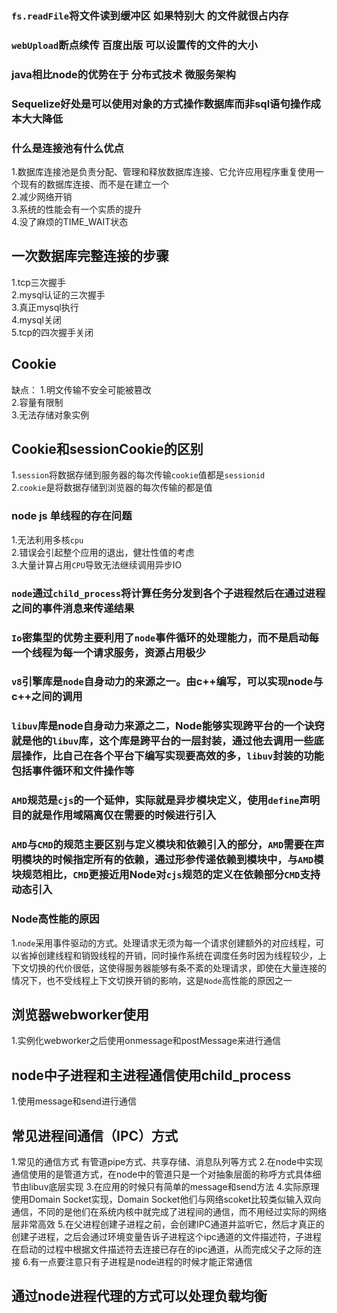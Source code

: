 ### `fs.readFile`将文件读到缓冲区 如果特别大 的文件就很占内存
### `webUpload`断点续传 百度出版 可以设置传的文件的大小
### java相比node的优势在于 分布式技术 微服务架构

### Sequelize好处是可以使用对象的方式操作数据库而非sql语句操作成本大大降低

### 什么是连接池有什么优点

1.数据库连接池是负责分配、管理和释放数据库连接、它允许应用程序重复使用一个现有的数据库连接、而不是在建立一个<br>
2.减少网络开销<br>
3.系统的性能会有一个实质的提升<br>
4.没了麻烦的TIME_WAIT状态

## 一次数据库完整连接的步骤
1.tcp三次握手<br>
2.mysql认证的三次握手<br>
3.真正mysql执行<br>
4.mysql关闭<br>
5.tcp的四次握手关闭

## Cookie
缺点：
    1.明文传输不安全可能被篡改<br>
    2.容量有限制<br>
    3.无法存储对象实例

## Cookie和sessionCookie的区别
1.`session`将数据存储到服务器的每次传输`cookie`值都是`sessionid`<br>
2.`cookie`是将数据存储到浏览器的每次传输的都是值

### node js 单线程的存在问题

1.无法利用多核`cpu`<br>
2.错误会引起整个应用的退出，健壮性值的考虑<br>
3.大量计算占用`CPU`导致无法继续调用异步IO

### `node`通过`child_process`将计算任务分发到各个子进程然后在通过进程之间的事件消息来传递结果

### `Io`密集型的优势主要利用了`node`事件循环的处理能力，而不是启动每一个线程为每一个请求服务，资源占用极少

### `v8`引擎库是`node`自身动力的来源之一。由c++编写，可以实现node与c++之间的调用
### `libuv`库是node自身动力来源之二，Node能够实现跨平台的一个诀窍就是他的`libuv`库，这个库是跨平台的一层封装，通过他去调用一些底层操作，比自己在各个平台下编写实现要高效的多，`libuv`封装的功能包括事件循环和文件操作等

### `AMD`规范是`cjs`的一个延伸，实际就是异步模块定义，使用`define`声明目的就是作用域隔离仅在需要的时候进行引入

### `AMD`与`CMD`的规范主要区别与定义模块和依赖引入的部分，`AMD`需要在声明模块的时候指定所有的依赖，通过形参传递依赖到模块中，与`AMD`模块规范相比，`CMD`更接近用Node对`cjs`规范的定义在依赖部分`CMD`支持动态引入

### Node高性能的原因
1.`node`采用事件驱动的方式。处理请求无须为每一个请求创建额外的对应线程，可以省掉创建线程和销毁线程的开销，同时操作系统在调度任务时因为线程较少，上下文切换的代价很低，这使得服务器能够有条不紊的处理请求，即使在大量连接的情况下，也不受线程上下文切换开销的影响，这是`Node`高性能的原因之一

## 浏览器webworker使用
1.实例化webworker之后使用onmessage和postMessage来进行通信

## node中子进程和主进程通信使用child_process
1.使用message和send进行通信

## 常见进程间通信（IPC）方式

1.常见的通信方式 有管道pipe方式、共享存储、消息队列等方式
2.在node中实现通信使用的是管道方式，在node中的管道只是一个对抽象层面的称呼方式具体细节由libuv底层实现
3.在应用的时候只有简单的message和send方法
4.实际原理使用Domain Socket实现，Domain Socket他们与网络scoket比较类似输入双向通信，不同的是他们在系统内核中就完成了进程间的通信，而不用经过实际的网络层非常高效
5.在父进程创建子进程之前，会创建IPC通道并监听它，然后才真正的创建子进程，之后会通过环境变量告诉子进程这个ipc通道的文件描述符，子进程在启动的过程中根据文件描述符去连接已存在的ipc通道，从而完成父子之际的连接
6.有一点要注意只有子进程是node进程的时候才能正常通信


## 通过node进程代理的方式可以处理负载均衡